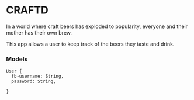 # CRAFTD

In a world where craft beers has exploded to popularity, everyone and their mother has their own brew.

This app allows a user to keep track of the beers they taste and drink.

### Models
```
User {
  fb-username: String,
  password: String,
  
}
```
